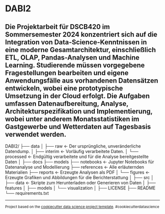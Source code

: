 DABI2
==============================

Die Projektarbeit für DSCB420 im Sommersemester 2024 konzentriert sich auf die Integration von Data-Science-Kenntnissen in eine moderne Gesamtarchitektur, einschließlich ETL, OLAP, Pandas-Analysen und Machine Learning. Studierende müssen vorgegebene Fragestellungen bearbeiten und eigene Anwendungsfälle aus vorhandenen Datensätzen entwickeln, wobei eine prototypische Umsetzung in der Cloud erfolgt. Die Aufgaben umfassen Datenaufbereitung, Analyse, Architekturspezifikation und Implementierung, wobei unter anderem Monatsstatistiken im Gastgewerbe und Wetterdaten auf Tagesbasis verwendet werden.
------------

DABI2/
├── data
│   ├── raw                 <- Der ursprüngliche, unveränderliche Datendump.
│   ├── interim             <- Vorläufig verarbeitete Daten.
│   └── processed           <- Endgültig verarbeitete und für die Analyse bereitgestellte Daten
│
├── docs
├── models
├── notebooks               <- Jupyter Notebooks für Datenanalyse und Modellierung
├── references              <- Alle erläuternden Materialien
├── reports                 <- Erzeugte Analysen als PDF
│   └── figures             <- Erzeugte Grafiken und Abbildungen für die Berichterstattung
│
├── src
│   ├── data                <- Skripte zum Herunterladen oder Generieren von Daten
│   ├── features
│   ├── models
│   └── visualization
│
├── LICENSE
├── README
└── requirements.txt

--------

<p><small>Project based on the <a target="_blank" href="https://drivendata.github.io/cookiecutter-data-science/">cookiecutter data science project template</a>. #cookiecutterdatascience</small></p>
